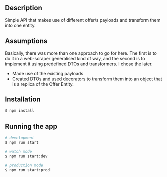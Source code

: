## Description

Simple API that makes use of different offer/s payloads and transform them into one entity.

## Assumptions

Basically, there was more than one approach to go for here. The first is to do it in a web-scraper generalised kind of way, and the second is to implement it using predefined DTOs and transformers. I chose the later.

- Made use of the existing payloads
- Created DTOs and used decorators to transform them into an object that is a replica of the Offer Entity.

## Installation

```bash
$ npm install
```

## Running the app

```bash
# development
$ npm run start

# watch mode
$ npm run start:dev

# production mode
$ npm run start:prod
```
